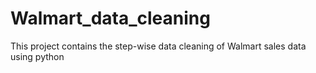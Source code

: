 # Walmart_data_cleaning
This project contains the step-wise data cleaning of Walmart sales data using python 
